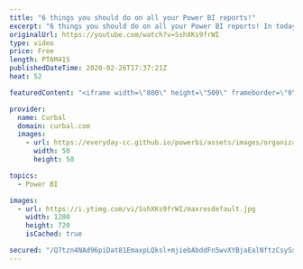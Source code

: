 ```yaml
---
title: "6 things you should do on all your Power BI reports!"
excerpt: "6 things you should do on all your Power BI reports! In today's video, I am going to show you 6 things you should do to make your reports easy to use and discover. What are your tips?  Here you can download all the pbix files: https://curbal.com/donwload-center  SUBSCRIBE to learn more about Power and"
originalUrl: https://youtube.com/watch?v=SshXKs9frWI
type: video
price: Free
length: PT6M41S
publishedDateTime: 2020-02-26T17:37:21Z
heat: 52

featuredContent: "<iframe width=\"800\" height=\"500\" frameborder=\"0\" src=\"https://www.youtube.com/embed/SshXKs9frWI\" allow=\"accelerometer; autoplay; encrypted-media; gyroscope; picture-in-picture\" allowfullscreen></iframe>"

provider:
  name: Curbal
  domain: curbal.com
  images:
    - url: https://everyday-cc.github.io/powerbi/assets/images/organizations/curbal.com-50x50.jpg
      width: 50
      height: 50

topics:
  - Power BI

images:
  - url: https://i.ytimg.com/vi/SshXKs9frWI/maxresdefault.jpg
    width: 1280
    height: 720
    isCached: true

secured: "/Q7tzn4NAd96piDat81EmaxpLQksl+mjiebAbddFn5wvXYBjaEalNftzCsySx6ovdRK+owD3mNijFypYNlvUof8oRL2MMCzUM8434Hc4Wyv2cyCMMXdrhFQLsiphtvs1oqsMLN04ueQivPyafb1EBReyalnNqoAHybNMPnluKSfYYDHmyS8LNuo0H4gHgD1K0R7OMgn0AmtzGhT+qtVYQKbW73ahZJl09UeuTzJA4TRO4z6Tzjozt18qP55XXA/whtPKYiIm/dkFZaLDFn+0utaP7zdrqGMnCS1Go4KRbw8Q1QLsknO5j4rCtyBZTrmXzWYAFODUSPdA1j2qBCpJnMacqscM9xNcOSimtYWdxb89jUlQxwoAtPpMmMMsZPcXvK94WeHicGxLrEaLJBMOuYf9XrgQCwomDnOp+NgfIQI=;kQOxXdgfGHZrUp5rLAM+CQ=="
---
```


